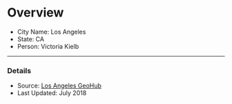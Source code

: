 # Overview

- City Name: Los Angeles
- State: CA
- Person: Victoria Kielb

--- 

### Details 

- Source: [Los Angeles GeoHub](https://data.cityofchicago.org/Facilities-Geographic-Boundaries/Boundaries-City/ewy2-6yfk)
- Last Updated: July 2018

